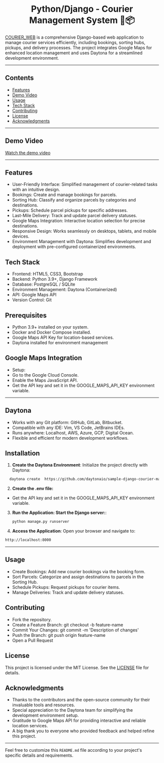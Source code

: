 <h1 align="center" >
  Python/Django - Courier Management System 🚚📦
</h1>

[COURIER_WEB](https://github.com/rupacesigdel/COURIER_WEB.git) is a  comprehensive Django-based web application to manage courier services efficiently, including bookings, sorting hubs, pickups, and delivery processes. The project integrates Google Maps for enhanced location management and uses Daytona for a streamlined development environment.

---

## Contents
- [Features](#features)
- [Demo Video](#demo-video)
- [Usage](#usage)
- [Tech Stack](#tech-stack)
- [Contributing](#contributing)
- [License](#license)
- [Acknowledgments](#acknowledgments)

---

## Demo Video
[Watch the demo video](https://github.com/user-attachments/assets/9f5d865a-2582-49c8-a07b-02e896bcfff1)

---
## Features
- User-Friendly Interface: Simplified management of courier-related tasks with an intuitive design.
- Bookings: Create and manage bookings for parcels.
- Sorting Hub: Classify and organize parcels by categories and destinations.
- Pickups: Schedule parcel pickups for specific addresses.
- Last-Mile Delivery: Track and update parcel delivery statuses.
- Google Maps Integration: Interactive location selection for precise destinations.
- Responsive Design: Works seamlessly on desktops, tablets, and mobile devices.
- Environment Management with Daytona: Simplifies development and deployment with pre-configured containerized environments.

## Tech Stack
- Frontend: HTML5, CSS3, Bootstrap
- Backend: Python 3.9+, Django Framework
- Database: PostgreSQL / SQLite
- Environment Management: Daytona (Containerized)
- API: Google Maps API
- Version Control: Git


## Prerequisites
- Python 3.9+ installed on your system.
- Docker and Docker Compose installed.
- Google Maps API Key for location-based services.
- Daytona installed for environment management

## Google Maps Integration
- Setup:
- Go to the Google Cloud Console.
- Enable the Maps JavaScript API.
- Get the API key and set it in the GOOGLE_MAPS_API_KEY environment variable.

---

## Daytona
- Works with any Git platform: GitHub, GitLab, Bitbucket.
- Compatible with any IDE: Vim, VS Code, JetBrains IDEs.
- Runs anywhere: Localhost, AWS, Azure, GCP, Digital Ocean.
- Flexible and efficient for modern development workflows.

## Installation

1. **Create the Daytona Environment**:
Initialize the project directly with Daytona:
  ```sh
    daytona create  https://github.com/daytonaio/sample-django-courier-manager
  ```
2. **Create the .env file:**
- Get the API key and set it in the GOOGLE_MAPS_API_KEY environment variable.

3. **Run the Application: Start the Django server:**:
   ```sh
   python manage.py runserver
   ```
4. **Access the Application**:
Open your browser and navigate to:
```sh
http://localhost:8000
```

---


## Usage
- Create Bookings: Add new courier bookings via the booking form.
- Sort Parcels: Categorize and assign destinations to parcels in the Sorting Hub.
- Schedule Pickups: Request pickups for courier items.
- Manage Deliveries: Track and update delivery statuses.

## Contributing
- Fork the repository.
- Create a Feature Branch: git checkout -b feature-name
- Commit Your Changes: git commit -m 'Description of changes'
- Push the Branch: git push origin feature-name
- Open a Pull Request

## License
This project is licensed under the MIT License. See the [LICENSE](LICENSE) file for details.

## Acknowledgments
- Thanks to the contributors and the open-source community for their invaluable tools and resources.
- Special appreciation to the Daytona team for simplifying the development environment setup.
- Gratitude to Google Maps API for providing interactive and reliable location services.
- A big thank you to everyone who provided feedback and helped refine this project.

---

Feel free to customize this `README.md` file according to your project's specific details and requirements.
